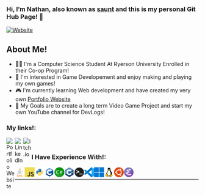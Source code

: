 ### Hi, I’m Nathan, also known as [saunt][website] and this is my personal Git Hub Page! 👋 

[![Website](https://img.shields.io/badge/Portfolio%20Website-Online-green)](https://saunt-nathannbb.vercel.app/)

## About Me!

- 👨‍🎓 I'm a Computer Science Student At Ryerson University Enrolled in their Co-op Program! 
- 🌱 I'm interested in Game Developement and enjoy making and playing my own games!
- 🎮 I'm currently learning Web development and have created my very own [Portfolio Website][website]
- 🥇 My Goals are to create a long term Video Game Project and start my own YouTube channel for DevLogs!

### My links!:

[<img align="left" alt="Portfolio Website" width="22px" src="https://saunt-nathannbb.vercel.app/_next/image?url=%2Fimages%2FPanda-Hover.png&w=48&q=75" />][website]
[<img align="left" alt="LinkedIn" width="22px" src="https://scontent.fyyz1-2.fna.fbcdn.net/v/t39.30808-6/267766462_10158511220212823_1704865937771891065_n.png?_nc_cat=1&ccb=1-5&_nc_sid=09cbfe&_nc_ohc=ZzeSuQT_MwkAX9DbFuB&_nc_ht=scontent.fyyz1-2.fna&oh=00_AT__c02PDnugUImvSS1Zl7LjNCTjhP50uG-477AyrQ9Njw&oe=61FC8BE5" />][linkedin]
[<img align="left" alt="itch.io" width="22px" src="https://scontent.fyyz1-2.fna.fbcdn.net/v/t1.6435-9/75349163_3138125812870642_5466393087381078016_n.png?_nc_cat=106&ccb=1-5&_nc_sid=09cbfe&_nc_ohc=TXDozvT9TSYAX_Y3_BM&_nc_ht=scontent.fyyz1-2.fna&oh=00_AT_0MtCMtZe4P8bXYnIjsbw6mR1tdrhHkC2bW5I5--cpZA&oe=621C1468" />][itchio]

<br />

### I Have Experience With!:

<img align="left" alt="Java" width="26px" src="https://raw.githubusercontent.com/github/explore/5b3600551e122a3277c2c5368af2ad5725ffa9a1/topics/java/java.png" />
<img align="left" alt="JavaScript" width="26px" src="https://raw.githubusercontent.com/github/explore/80688e429a7d4ef2fca1e82350fe8e3517d3494d/topics/javascript/javascript.png" />
<img align="left" alt="Python" width="26px" src="https://raw.githubusercontent.com/github/explore/80688e429a7d4ef2fca1e82350fe8e3517d3494d/topics/python/python.png" />
<img align="left" alt="C" width="26px" src="https://raw.githubusercontent.com/github/explore/f3e22f0dca2be955676bc70d6214b95b13354ee8/topics/c/c.png" />
<img align="left" alt="C#" width="26px" src="https://raw.githubusercontent.com/github/explore/80688e429a7d4ef2fca1e82350fe8e3517d3494d/topics/csharp/csharp.png" />
<img align="left" alt="C++" width="26px" src="https://raw.githubusercontent.com/github/explore/180320cffc25f4ed1bbdfd33d4db3a66eeeeb358/topics/cpp/cpp.png" />
<img align="left" alt="Terminal" width="26px" src="https://raw.githubusercontent.com/github/explore/80688e429a7d4ef2fca1e82350fe8e3517d3494d/topics/terminal/terminal.png" />
<img align="left" alt="Visual Studio Code" width="26px" src="https://raw.githubusercontent.com/github/explore/80688e429a7d4ef2fca1e82350fe8e3517d3494d/topics/visual-studio-code/visual-studio-code.png" />
<img align="left" alt="Windows" width="26px" src="https://raw.githubusercontent.com/github/explore/379d49236d826364be968345e0a085d044108cff/topics/windows/windows.png" />
<img align="left" alt="Linux" width="26px" src="https://raw.githubusercontent.com/github/explore/80688e429a7d4ef2fca1e82350fe8e3517d3494d/topics/linux/linux.png" />
<img align="left" alt="Ubuntu" width="26px" src="https://raw.githubusercontent.com/github/explore/80688e429a7d4ef2fca1e82350fe8e3517d3494d/topics/ubuntu/ubuntu.png" />
<img align="left" alt="Emacs" width="26px" src="https://raw.githubusercontent.com/github/explore/80688e429a7d4ef2fca1e82350fe8e3517d3494d/topics/emacs/emacs.png" />


<br />

---

[website]: https://saunt-nathannbb.vercel.app/
[linkedin]: https://www.linkedin.com/in/nathanbasant/
[itchio]: https://saunty.itch.io/

